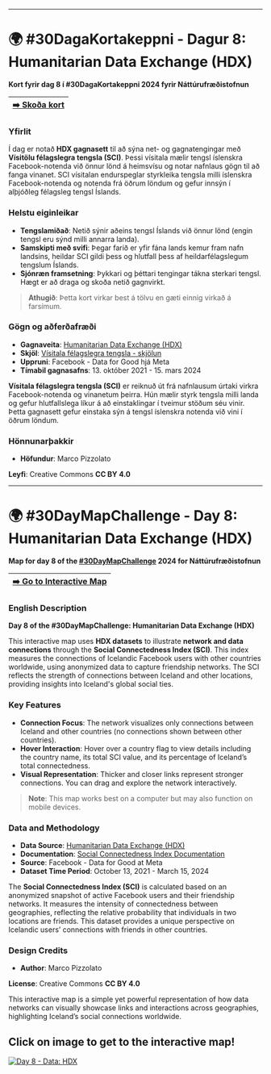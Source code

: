 
---
# 🌍 #30DagaKortakeppni - Dagur 8: Humanitarian Data Exchange (HDX)
**Kort fyrir dag 8 í #30DagaKortakeppni 2024 fyrir Náttúrufræðistofnun**

| [➡️ Skoða kort](https://m-lmi.github.io/30DayMapChallenge/Day-8/index.html) |
|---------------------------|


### Yfirlit
Í dag er notað **HDX gagnasett** til að sýna net- og gagnatengingar með **Vísitölu félagslegra tengsla (SCI)**. Þessi vísitala mælir tengsl íslenskra Facebook-notenda við önnur lönd á heimsvísu og notar nafnlaus gögn til að fanga vinanet. SCI vísitalan endurspeglar styrkleika tengsla milli íslenskra Facebook-notenda og notenda frá öðrum löndum og gefur innsýn í alþjóðleg félagsleg tengsl Íslands.



### Helstu eiginleikar
- **Tengslamiðað**: Netið sýnir aðeins tengsl Íslands við önnur lönd (engin tengsl eru sýnd milli annarra landa).
- **Samskipti með svifi**: Þegar farið er yfir fána lands kemur fram nafn landsins, heildar SCI gildi þess og hlutfall þess af heildarfélagslegum tengslum Íslands.
- **Sjónræn framsetning**: Þykkari og þéttari tengingar tákna sterkari tengsl. Hægt er að draga og skoða netið gagnvirkt.

> **Athugið**: Þetta kort virkar best á tölvu en gæti einnig virkað á farsímum.



### Gögn og aðferðafræði
- **Gagnaveita**: [Humanitarian Data Exchange (HDX)](https://data.humdata.org/dataset/social-connectedness-index)
- **Skjöl**: [Vísitala félagslegra tengsla - skjölun](https://s3.us-east-1.amazonaws.com/hdx-production-filestore/resources/a0c37eb4-b45c-436d-b2b2-c0c9b1974318/documentation-fb-social-connectedness-index-october-2021.pdf?AWSAccessKeyId=AKIAXYC32WNAQN3DYDGS&Signature=cf24xgLTOU%2FN2diqcguiUwMAb3Y%3D&Expires=1730928875)
- **Uppruni**: Facebook - Data for Good hjá Meta
- **Tímabil gagnasafns**: 13. október 2021 - 15. mars 2024

**Vísitala félagslegra tengsla (SCI)** er reiknuð út frá nafnlausum úrtaki virkra Facebook-notenda og vinanetum þeirra. Hún mælir styrk tengsla milli landa og gefur hlutfallslega líkur á að einstaklingar í tveimur stöðum séu vinir. Þetta gagnasett gefur einstaka sýn á tengsl íslenskra notenda við vini í öðrum löndum.

### Hönnunarþakkir

- **Höfundur**: Marco Pizzolato

**Leyfi**: Creative Commons **CC BY 4.0**

---
# 🌍 #30DayMapChallenge - Day 8: Humanitarian Data Exchange (HDX)

**Map for day 8 of the [#30DayMapChallenge](https://30daymapchallenge.com/) 2024 for Náttúrufræðistofnun**

| [➡️ Go to Interactive Map](https://m-lmi.github.io/30DayMapChallenge/Day-8/index.html) |
|---------------------------|

### English Description
**Day 8 of the #30DayMapChallenge: Humanitarian Data Exchange (HDX)**

This interactive map uses **HDX datasets** to illustrate **network and data connections** through the **Social Connectedness Index (SCI)**. This index measures the connections of Icelandic Facebook users with other countries worldwide, using anonymized data to capture friendship networks. The SCI reflects the strength of connections between Iceland and other locations, providing insights into Iceland's global social ties.


### Key Features
- **Connection Focus**: The network visualizes only connections between Iceland and other countries (no connections shown between other countries).
- **Hover Interaction**: Hover over a country flag to view details including the country name, its total SCI value, and its percentage of Iceland’s total connectedness.
- **Visual Representation**: Thicker and closer links represent stronger connections. You can drag and explore the network interactively.

> **Note**: This map works best on a computer but may also function on mobile devices.


### Data and Methodology
- **Data Source**: [Humanitarian Data Exchange (HDX)](https://data.humdata.org/dataset/social-connectedness-index)
- **Documentation**: [Social Connectedness Index Documentation](https://s3.us-east-1.amazonaws.com/hdx-production-filestore/resources/a0c37eb4-b45c-436d-b2b2-c0c9b1974318/documentation-fb-social-connectedness-index-october-2021.pdf?AWSAccessKeyId=AKIAXYC32WNAQN3DYDGS&Signature=cf24xgLTOU%2FN2diqcguiUwMAb3Y%3D&Expires=1730928875)
- **Source**: Facebook - Data for Good at Meta
- **Dataset Time Period**: October 13, 2021 - March 15, 2024

The **Social Connectedness Index (SCI)** is calculated based on an anonymized snapshot of active Facebook users and their friendship networks. It measures the intensity of connectedness between geographies, reflecting the relative probability that individuals in two locations are friends. This dataset provides a unique perspective on Icelandic users’ connections with friends in other countries.

### Design Credits
- **Author**: Marco Pizzolato

**License**: Creative Commons **CC BY 4.0**

This interactive map is a simple yet powerful representation of how data networks can visually showcase links and interactions across geographies, highlighting Iceland’s social connections worldwide.

## Click on image to get  to the interactive map!
[![Day 8 - Data: HDX](Day08-HDX.gif)](https://m-lmi.github.io/30DayMapChallenge/Day-8/index.html)